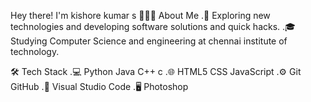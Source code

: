 Hey there! I'm kishore kumar s
👨🏻‍💻  About Me
 .🤔   Exploring new technologies and developing software solutions and quick hacks.
 .🎓   Studying Computer Science and engineering at chennai institute of technology.
 
🛠  Tech Stack
 .💻   Python Java C++ c
 .🌐   HTML5 CSS JavaScript 
 .⚙️   Git GitHub 
 .🔧   Visual Studio Code 
 .🖥   Photoshop 

 
